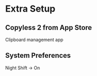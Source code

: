 # Extra Setup

## Copyless 2 from App Store
Clipboard management app

## System Preferences
Night Shift -> On